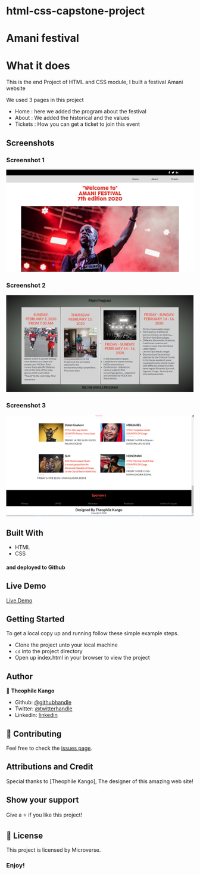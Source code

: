 # html-css-capstone-project

# Amani festival

# What it does
This is the end Project of HTML and CSS module, I built a festival Amani website

We used 3 pages in this project
- Home : here we added the program about the festival
- About : We added the historical and the values
- Tickets : How you can get a ticket to join this event

## Screenshots

### Screenshot 1

![Screenshot 1](capture/Capture1.PNG)

### Screenshot 2

![Screenshot 2](capture/Capture2.PNG)


### Screenshot 3

![Screenshot 2](capture/Capture3.PNG)

## Built With
- HTML
- CSS
#### and deployed to Github

## Live Demo

[Live Demo](https://theophile-kango.github.io/html-css-capstone-project/)

## Getting Started

To get a local copy up and running follow these simple example steps.
- Clone the project unto your local machine
- `cd` into the project directory
- Open up index.html in your browser to view the project

## Author

👤 **Theophile Kango**

- Github: [@githubhandle](https://github.com/Theophile-Kango)
- Twitter: [@twitterhandle](https://twitter.com/Theophadh)
- Linkedin: [linkedin](https://www.linkedin.com/in/theophile-kango-b6b580194/)

## 🤝 Contributing

Feel free to check the [issues page](https://github.com/Theophile-Kango/html-css-capstone-project/issues/).

## Attributions and Credit
Special thanks to [Theophile Kango], The designer of this amazing web site! 

## Show your support

Give a ⭐️ if you like this project!

## 📝 License

This project is licensed by Microverse.

### Enjoy!
